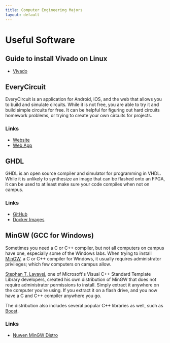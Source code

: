 ```yaml
---
title: Computer Engineering Majors
layout: default
---
```


# Useful Software

## Guide to install Vivado on Linux
* [Vivado](./Vivado/Vivado.md)


## EveryCircuit

EveryCircuit is an application for Android, iOS, and the web that allows you to build and simulate circuits.  While it is not free, you are able to try it and build simple circuits for free.  It can be helpful for figuring out hard circuits homework problems, or trying to create your own circuits for projects.

### Links

* [Website](https://everycircuit.com/)
* [Web App](https://everycircuit.com/app)

## GHDL

GHDL is an open source compiler and simulator for programming in VHDL.  While it is unlikely to synthesize an image that can be flashed onto an FPGA, it can be used to at least make sure your code compiles when not on campus.

### Links

* [GitHub](https://github.com/ghdl/ghdl)
* [Docker Images](https://hub.docker.com/u/ghdl)

## MinGW (GCC for Windows)

Sometimes you need a C or C++ compiler, but not all computers on campus have one, especially some of the Windows labs.  When trying to install [MinGW](https://en.wikipedia.org/wiki/Mingw-w64), a C or C++ compiler for Windows, it usually requires administrator privileges; which few computers on campus allow.

[Stephan T. Lavavej](https://nuwen.net/stl.html), one of Microsoft's Visual C++ Standard Template Library developers, created his own distribution of MinGW that does not require administrator permissions to install.  Simply extract it anywhere on the computer you're using.  If you extract it on a flash drive, and you now have a C and C++ compiler anywhere you go.

The distribution also includes several popular C++ libraries as well, such as [Boost](https://en.wikipedia.org/wiki/Boost_(C%2B%2B_libraries)).

### Links

* [Nuwen MinGW Distro](https://nuwen.net/mingw.html)
